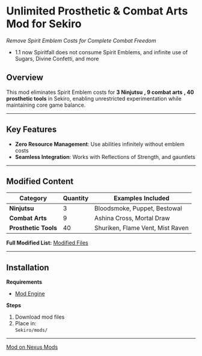 # Unlimited Prosthetic & Combat Arts Mod for Sekiro  
*Remove Spirit Emblem Costs for Complete Combat Freedom*

 * 1.1
now Spiritfall does not consume Spirit Emblems, and infinite use of Sugars, Divine Confetti, and more
##  Overview  
This mod eliminates Spirit Emblem costs for **3 Ninjutsu** **, 9 combat arts** **, 40 prosthetic tools** in Sekiro, enabling unrestricted experimentation while maintaining core game balance.

---

##  Key Features  
- **Zero Resource Management**: Use abilities infinitely without emblem costs  
- **Seamless Integration**: Works with Reflections of Strength, and gauntlets  
 

---

## Modified Content   
| Category          | Quantity | Examples Included |
|-------------------|----------|-------------------|
| **Ninjutsu**      | 3        | Bloodsmoke, Puppet, Bestowal |
| **Combat Arts**   | 9        | Ashina Cross, Mortal Draw |
| **Prosthetic Tools** | 40     | Shuriken, Flame Vent, Mist Raven |

**Full Modified List:** [Modified Files](MODIFIED_LIST.md)


---

##  Installation  
**Requirements**  
- [Mod Engine](https://www.nexusmods.com/sekiro/mods/6)  

**Steps**  
1. Download mod files  
2. Place in:  
   `Sekiro/mods/`  
  ---

  [Mod on Nexus Mods](https://www.nexusmods.com/sekiro/mods/2068)  
